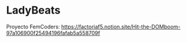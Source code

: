 # LadyBeats

Proyecto FemCoders:
https://factoriaf5.notion.site/Hit-the-DOMboom-97a106900f25494196fafab5a558709f